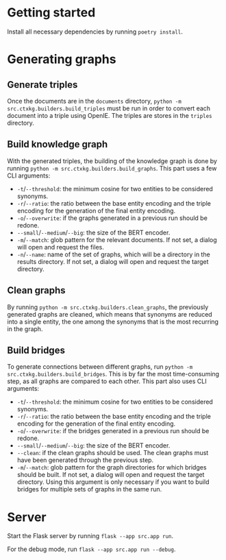 # Getting started

Install all necessary dependencies by running `poetry install`.

# Generating graphs

## Generate triples

Once the documents are in the `documents` directory, `python -m src.ctxkg.builders.build_triples` must be run in order to convert each document into a triple using OpenIE. The triples are stores in the `triples` directory.

## Build knowledge graph

With the generated triples, the building of the knowledge graph is done by running `python -m src.ctxkg.builders.build_graphs`. This part uses a few CLI arguments:
- `-t`/`--threshold`: the minimum cosine for two entities to be considered synonyms.
- `-r`/`--ratio`: the ratio between the base entity encoding and the triple encoding for the generation of the final entity encoding.
- `-o`/`--overwrite`: if the graphs generated in a previous run should be redone.
- `--small`/`--medium`/`--big`: the size of the BERT encoder.
- `-m`/`--match`: glob pattern for the relevant documents. If not set, a dialog will open and request the files. 
- `-n`/`--name`: name of the set of graphs, which will be a directory in the results directory. If not set, a dialog will open and request the target directory.

## Clean graphs

By running `python -m src.ctxkg.builders.clean_graphs`, the previously generated graphs are cleaned, which means that synonyms are reduced into a single entity, the one among the synonyms that is the most recurring in the graph.

## Build bridges

To generate connections between different graphs, run `python -m src.ctxkg.builders.build_bridges`. This is by far the most time-consuming step, as all graphs are compared to each other. This part also uses CLI arguments:
- `-t`/`--threshold`: the minimum cosine for two entities to be considered synonyms.
- `-r`/`--ratio`: the ratio between the base entity encoding and the triple encoding for the generation of the final entity encoding.
- `-o`/`--overwrite`: if the bridges generated in a previous run should be redone.
- `--small`/`--medium`/`--big`: the size of the BERT encoder.
- `--clean`: if the clean graphs should be used. The clean graphs must have been generated through the previous step.
- `-m`/`--match`: glob pattern for the graph directories for which bridges should be built. If not set, a dialog will open and request the target directory. Using this argument is only necessary if you want to build bridges for multiple sets of graphs in the same run. 

# Server

Start the Flask server by running `flask --app src.app run`.

For the debug mode, run `flask --app src.app run --debug`.
